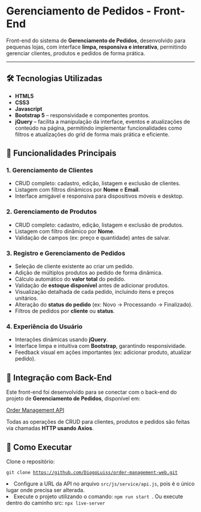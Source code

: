 # Gerenciamento de Pedidos - Front-End

Front-end do sistema de **Gerenciamento de Pedidos**, desenvolvido para pequenas lojas, com interface **limpa, responsiva e interativa**, permitindo gerenciar clientes, produtos e pedidos de forma prática.

---

## 🛠 Tecnologias Utilizadas

- **HTML5** 
- **CSS3**
- **Javascript**
- **Bootstrap 5** – responsividade e componentes prontos.  
- **jQuery** – facilita a manipulação da interface, eventos e atualizações de conteúdo na página, permitindo implementar funcionalidades como filtros e atualizações do grid de forma mais prática e eficiente.


## 🎯 Funcionalidades Principais

### 1. Gerenciamento de Clientes
- CRUD completo: cadastro, edição, listagem e exclusão de clientes.  
- Listagem com filtros dinâmicos por **Nome** e **Email**.  
- Interface amigável e responsiva para dispositivos móveis e desktop.

### 2. Gerenciamento de Produtos
- CRUD completo: cadastro, edição, listagem e exclusão de produtos.  
- Listagem com filtro dinâmico por **Nome**.  
- Validação de campos (ex: preço e quantidade) antes de salvar.  

### 3. Registro e Gerenciamento de Pedidos
- Seleção de cliente existente ao criar um pedido.  
- Adição de múltiplos produtos ao pedido de forma dinâmica.  
- Cálculo automático do **valor total** do pedido.  
- Validação de **estoque disponível** antes de adicionar produtos.  
- Visualização detalhada de cada pedido, incluindo itens e preços unitários.  
- Alteração do **status do pedido** (ex: Novo → Processando → Finalizado).  
- Filtros de pedidos por **cliente** ou **status**.  

### 4. Experiência do Usuário
- Interações dinâmicas usando **jQuery**.  
- Interface limpa e intuitiva com **Bootstrap**, garantindo responsividade.  
- Feedback visual em ações importantes (ex: adicionar produto, atualizar pedido).  

## 🔗 Integração com Back-End

Este front-end foi desenvolvido para se conectar com o back-end do projeto de **Gerenciamento de Pedidos**, disponível em:

[Order Management API](https://github.com/DiogoLuiss/order-management-api)

Todas as operações de CRUD para clientes, produtos e pedidos são feitas via chamadas **HTTP usando Axios**.

## 🚀 Como Executar

Clone o repositório:
    <pre><code>git clone https://github.com/DiogoLuiss/order-management-web.git</code></pre>
    
  <li>Configure a URL da API no arquivo <code>src/js/service/api.js</code>, pois é o único lugar onde precisa ser alterada.</li>
  <li>Execute o projeto utilizando o comando: <code>npm run start </code>. Ou execute dentro do caminho src: <code>npx live-server</code></li>


